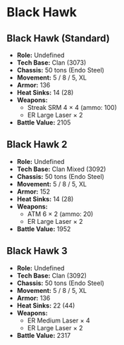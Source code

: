 # Black Hawk
## Black Hawk (Standard)
- **Role:** Undefined
- **Tech Base:** Clan (3073)
- **Chassis:** 50 tons (Endo Steel)
- **Movement:** 5 / 8 / 5, XL
- **Armor:** 136
- **Heat Sinks:** 14 (28)
- **Weapons:**
  - Streak SRM 4 × 4 (ammo: 100)
  - ER Large Laser × 2
- **Battle Value:** 2105

## Black Hawk 2
- **Role:** Undefined
- **Tech Base:** Clan Mixed (3092)
- **Chassis:** 50 tons (Endo Steel)
- **Movement:** 5 / 8 / 5, XL
- **Armor:** 152
- **Heat Sinks:** 14 (28)
- **Weapons:**
  - ATM 6 × 2 (ammo: 20)
  - ER Large Laser × 2
- **Battle Value:** 1952

## Black Hawk 3
- **Role:** Undefined
- **Tech Base:** Clan (3092)
- **Chassis:** 50 tons (Endo Steel)
- **Movement:** 5 / 8 / 5, XL
- **Armor:** 136
- **Heat Sinks:** 22 (44)
- **Weapons:**
  - ER Medium Laser × 4
  - ER Large Laser × 2
- **Battle Value:** 2317

